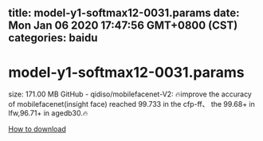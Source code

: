 
title: model-y1-softmax12-0031.params
date: Mon Jan 06 2020 17:47:56 GMT+0800 (CST)    
categories: baidu
---

# model-y1-softmax12-0031.params
size: 171.00 MB
 GitHub - qidiso/mobilefacenet-V2: 🔥improve the accuracy of mobilefacenet(insight face) reached 99.733 in the cfp-ff、 the 99.68+ in lfw,96.71+ in agedb30.🔥
 

[How to download](https://bpcam.bemobtrk.com/go/2ceec3aa-1ca2-46d6-b9ff-aaa5c184517c?jno=999)
